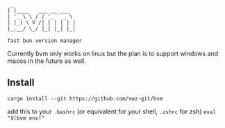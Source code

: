 ```
 _                    
| |____   ___ __ ___  
| '_ \ \ / / '_ ` _ \ 
| |_) \ V /| | | | | |
|_.__/ \_/ |_| |_| |_|

fast bun version manager
```

Currently bvm only works on linux but the plan is to support windows and macos in the future as well.

## Install

`cargo install --git https://github.com/swz-git/bvm`

add this to your `.bashrc` (or equivalent for your shell, `.zshrc` for zsh)
`eval "$(bvm env)"`